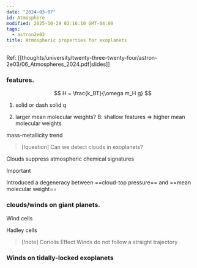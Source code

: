 ```yaml
---
date: "2024-03-07"
id: Atmosphere
modified: 2025-10-29 02:16:10 GMT-04:00
tags:
  - astron2e03
title: Atmospheric properties for exoplanets
---
```


Ref: [[thoughts/university/twenty-three-twenty-four/astron-2e03/06_Atmospheres_2024.pdf|slides]]

### features.

$$
H = \frac{k_BT}{\omega m_H g}
$$

1. solid or dash
   solid q

2. larger mean molecular weights?
   B: shallow features => higher mean molecular weights

mass-metallicity trend

> [!question]
> Can we detect clouds in exoplanets?

Clouds suppress atmospheric chemical signatures

> [!important]
> Introduced a degeneracy between ==cloud-top pressure== and ==mean molecular weight==

### clouds/winds on giant planets.

Wind cells

Hadley cells

> [!note] Coriolis Effect
> Winds do not follow a straight trajectory

### Winds on tidally-locked exoplanets
